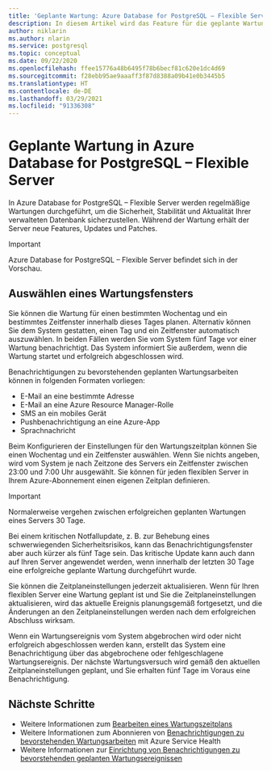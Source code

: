 ```yaml
---
title: 'Geplante Wartung: Azure Database for PostgreSQL – Flexible Server'
description: In diesem Artikel wird das Feature für die geplante Wartung in Azure Database for PostgreSQL – Flexible Server beschrieben.
author: niklarin
ms.author: nlarin
ms.service: postgresql
ms.topic: conceptual
ms.date: 09/22/2020
ms.openlocfilehash: ffee15776a48b6495f78b6becf81c620e1dc4d69
ms.sourcegitcommit: f28ebb95ae9aaaff3f87d8388a09b41e0b3445b5
ms.translationtype: HT
ms.contentlocale: de-DE
ms.lasthandoff: 03/29/2021
ms.locfileid: "91336308"
---
```

# <a name="scheduled-maintenance-in-azure-database-for-postgresql--flexible-server"></a>Geplante Wartung in Azure Database for PostgreSQL – Flexible Server
 
In Azure Database for PostgreSQL – Flexible Server werden regelmäßige Wartungen durchgeführt, um die Sicherheit, Stabilität und Aktualität Ihrer verwalteten Datenbank sicherzustellen. Während der Wartung erhält der Server neue Features, Updates und Patches.
 
> [!IMPORTANT]
> Azure Database for PostgreSQL – Flexible Server befindet sich in der Vorschau.
 
## <a name="selecting-a-maintenance-window"></a>Auswählen eines Wartungsfensters
 
Sie können die Wartung für einen bestimmten Wochentag und ein bestimmtes Zeitfenster innerhalb dieses Tages planen. Alternativ können Sie dem System gestatten, einen Tag und ein Zeitfenster automatisch auszuwählen. In beiden Fällen werden Sie vom System fünf Tage vor einer Wartung benachrichtigt. Das System informiert Sie außerdem, wenn die Wartung startet und erfolgreich abgeschlossen wird.
 
Benachrichtigungen zu bevorstehenden geplanten Wartungsarbeiten können in folgenden Formaten vorliegen:
 
* E-Mail an eine bestimmte Adresse
* E-Mail an eine Azure Resource Manager-Rolle
* SMS an ein mobiles Gerät
* Pushbenachrichtigung an eine Azure-App
* Sprachnachricht
 
Beim Konfigurieren der Einstellungen für den Wartungszeitplan können Sie einen Wochentag und ein Zeitfenster auswählen. Wenn Sie nichts angeben, wird vom System je nach Zeitzone des Servers ein Zeitfenster zwischen 23:00 und 7:00 Uhr ausgewählt. Sie können für jeden flexiblen Server in Ihrem Azure-Abonnement einen eigenen Zeitplan definieren. 
 
> [!IMPORTANT]
> Normalerweise vergehen zwischen erfolgreichen geplanten Wartungen eines Servers 30 Tage.
>
> Bei einem kritischen Notfallupdate, z. B. zur Behebung eines schwerwiegenden Sicherheitsrisikos, kann das Benachrichtigungsfenster aber auch kürzer als fünf Tage sein. Das kritische Update kann auch dann auf Ihren Server angewendet werden, wenn innerhalb der letzten 30 Tage eine erfolgreiche geplante Wartung durchgeführt wurde.

Sie können die Zeitplaneinstellungen jederzeit aktualisieren. Wenn für Ihren flexiblen Server eine Wartung geplant ist und Sie die Zeitplaneinstellungen aktualisieren, wird das aktuelle Ereignis planungsgemäß fortgesetzt, und die Änderungen an den Zeitplaneinstellungen werden nach dem erfolgreichen Abschluss wirksam. 

Wenn ein Wartungsereignis vom System abgebrochen wird oder nicht erfolgreich abgeschlossen werden kann, erstellt das System eine Benachrichtigung über das abgebrochene oder fehlgeschlagene Wartungsereignis. Der nächste Wartungsversuch wird gemäß den aktuellen Zeitplaneinstellungen geplant, und Sie erhalten fünf Tage im Voraus eine Benachrichtigung.
 
## <a name="next-steps"></a>Nächste Schritte
 
* Weitere Informationen zum [Bearbeiten eines Wartungszeitplans](how-to-maintenance-portal.md)
* Weitere Informationen zum Abonnieren von [Benachrichtigungen zu bevorstehenden Wartungsarbeiten](../../service-health/service-notifications.md) mit Azure Service Health
* Weitere Informationen zur [Einrichtung von Benachrichtigungen zu bevorstehenden geplanten Wartungsereignissen](../../service-health/resource-health-alert-monitor-guide.md)
